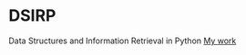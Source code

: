 # DSIRP
Data Structures and Information Retrieval in Python
[My work](https://github.com/RMahshie/DSIRP/tree/main/myWork)
